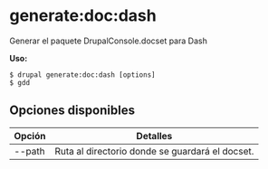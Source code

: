 # generate:doc:dash
Generar el paquete DrupalConsole.docset para Dash

**Uso:**
```
$ drupal generate:doc:dash [options]
$ gdd  
```

## Opciones disponibles
Opción | Detalles
-------|-------------
--path | Ruta al directorio donde se guardará el docset.
